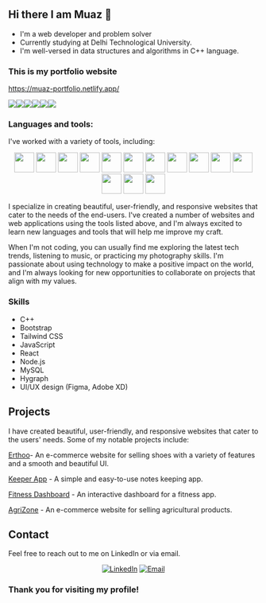 ## Hi there I am Muaz 👋

* I'm a web developer and problem solver 
* Currently studying at Delhi Technological University. 
* I'm well-versed in data structures and algorithms in C++ language.

### This is my portfolio website

https://muaz-portfolio.netlify.app/


<p dir="auto" align="center">

<img src="https://github-readme-streak-stats.herokuapp.com/?user=muazaqdas"/>![](http://github-profile-summary-cards.vercel.app/api/cards/profile-details?username=muazaqdas&theme=solarized)![](http://github-profile-summary-cards.vercel.app/api/cards/repos-per-language?username=muazaqdas&theme=solarized)![](http://github-profile-summary-cards.vercel.app/api/cards/most-commit-language?username=muazaqdas&theme=solarized)![](http://github-profile-summary-cards.vercel.app/api/cards/stats?username=muazaqdas&theme=solarized)![](http://github-profile-summary-cards.vercel.app/api/cards/productive-time?username=muazaqdas&theme=solarized&utcOffset=8)

</p>

### Languages and tools:
I've worked with a variety of tools, including:

<p align="center" >

<img height=40 width=40 src="https://cdn.jsdelivr.net/gh/devicons/devicon/icons/c/c-original.svg" />
<img height=40 width=40 src="https://cdn.jsdelivr.net/gh/devicons/devicon/icons/cplusplus/cplusplus-original.svg" />
<img height=40 width=40 src="https://www.vectorlogo.zone/logos/w3_html5/w3_html5-icon.svg">
<img height=40 width=40 src="https://www.vectorlogo.zone/logos/w3_css/w3_css-icon.svg">
<img height=40 width=40 src="https://www.vectorlogo.zone/logos/reactjs/reactjs-icon.svg">
<img height=40 width=40 src="https://www.vectorlogo.zone/logos/python/python-icon.svg">
<img height=40 width=40 src="https://www.vectorlogo.zone/logos/getbootstrap/getbootstrap-icon.svg">
<img height=40 width=40 src="https://cdn.jsdelivr.net/gh/devicons/devicon/icons/materialui/materialui-original.svg" />
<img height=40 width=40 src="https://www.vectorlogo.zone/logos/tailwindcss/tailwindcss-icon.svg">
<img height=40 width=40 src="https://www.vectorlogo.zone/logos/git-scm/git-scm-icon.svg">
<img height=40 width=40 src="https://www.vectorlogo.zone/logos/firebase/firebase-icon.svg">
<img height=40 width=40 src="https://www.vectorlogo.zone/logos/r-project/r-project-icon.svg">
<img height=40 width=40 src="https://cdn.jsdelivr.net/gh/devicons/devicon/icons/numpy/numpy-original.svg" />
<img width=40 height=40 src="https://cdn.jsdelivr.net/gh/devicons/devicon/icons/pandas/pandas-original.svg" />
</p>

I specialize in creating beautiful, user-friendly, and responsive websites that cater to the needs of the end-users. I've created a number of websites and web applications using the tools listed above, and I'm always excited to learn new languages and tools that will help me improve my craft.

When I'm not coding, you can usually find me exploring the latest tech trends, listening to music, or practicing my photography skills. I'm passionate about using technology to make a positive impact on the world, and I'm always looking for new opportunities to collaborate on projects that align with my values.

### Skills
* C++
* Bootstrap
* Tailwind CSS
* JavaScript
* React
* Node.js
* MySQL
* Hygraph
* UI/UX design (Figma, Adobe XD)



## Projects

I have created beautiful, user-friendly, and responsive websites that cater to the users' needs. Some of my notable projects include:


[erthoo-link]: https://erthoo-webapp.vercel.app/
[agrizone-link]: https://erthoo-webapp.vercel.app/
[keeper-link]: https://note-keepers.netlify.app/
[fitnessDashboard-link]: https://fitness-app-dashboard.netlify.app/

[Erthoo][erthoo-link]- An e-commerce website for selling shoes with a variety of features and a smooth and beautiful UI.

[Keeper App][keeper-link] - A simple and easy-to-use notes keeping app.

[Fitness Dashboard][fitnessDashboard-link] - An interactive dashboard for a fitness app.

[AgriZone][agrizone-link] - An e-commerce website for selling agricultural products.




## Contact

Feel free to reach out to me on LinkedIn or via email.

<p align="center">
  <a href="https://www.linkedin.com/in/muazaqdas/"><img src="https://img.shields.io/badge/LinkedIn-0077B5?style=for-the-badge&logo=linkedin&logoColor=white" alt="LinkedIn"></a>
  <a href="mailto:muazaqdassh@gmail.com"><img src="https://img.shields.io/badge/Gmail-D14836?style=for-the-badge&logo=gmail&logoColor=white" alt="Email"></a>
</p>

### Thank you for visiting my profile!
